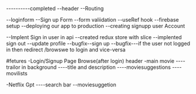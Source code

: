 ----------completed
--header
--Routing

--loginform
--Sign up Form
--form valiidation
--useRef hook
--firebase setup
--deploying our app to production
--creating signupp user Account

--Implent Sign in user in api
--created redux store with slice
--implented sign out
--update profile
--bugfix--sign up
--bugfix---if the user not logged in then redirect /browswe to login and vice-versa

#fetures
-Login/Signup Page
Browse(after login)
header
-main movie
----trailor in background
----title and description
----moviesuggestions
----movilists

-Netflix Gpt
----search bar
--moviesuggetion
